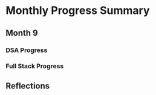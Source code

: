 # Monthly Progress Summary  

## Month 9

### **DSA Progress**  

### **Full Stack Progress**

## **Reflections**
